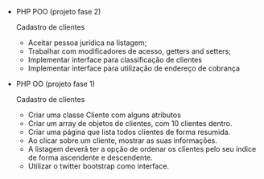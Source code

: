 - PHP POO (projeto fase 2)
	
	Cadastro de clientes

	- Aceitar pessoa jurídica na listagem;
	- Trabalhar com modificadores de acesso, getters and setters;
	- Implementar interface para classificação de clientes
	- Implementar interface para utilização de endereço de cobrança

- PHP OO (projeto fase 1)
	
	Cadastro de clientes
	
	- Criar uma classe Cliente com alguns atributos
	- Criar um array de objetos de clientes, com 10 clientes dentro.
	- Criar uma página que lista todos clientes de forma resumida.
	- Ao clicar sobre um cliente, mostrar as suas informações.
	- A listagem deverá ter a opção de ordenar os clientes pelo seu índice de forma ascendente e descendente.
	- Utilizar o twitter bootstrap como interface.


